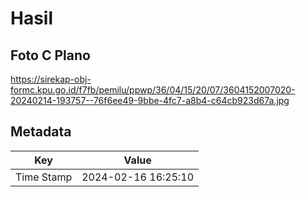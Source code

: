 # Hasil

## Foto C Plano

https://sirekap-obj-formc.kpu.go.id/f7fb/pemilu/ppwp/36/04/15/20/07/3604152007020-20240214-193757--76f6ee49-9bbe-4fc7-a8b4-c64cb923d67a.jpg


## Metadata

| Key        | Value               |
| ---------- | ------------------- |
| Time Stamp | 2024-02-16 16:25:10 |



